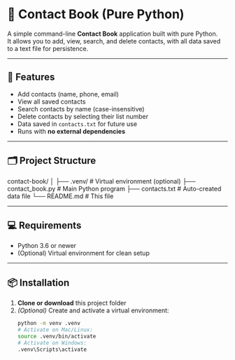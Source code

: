 # 📒 Contact Book (Pure Python)

A simple command-line **Contact Book** application built with pure Python.  
It allows you to add, view, search, and delete contacts, with all data saved to a text file for persistence.

---

## 🚀 Features
- Add contacts (name, phone, email)
- View all saved contacts
- Search contacts by name (case-insensitive)
- Delete contacts by selecting their list number
- Data saved in `contacts.txt` for future use
- Runs with **no external dependencies**

---

## 🗂 Project Structure
contact-book/
│
├── .venv/ # Virtual environment (optional)
├── contact_book.py # Main Python program
├── contacts.txt # Auto-created data file
└── README.md # This file

---

## 💻 Requirements
- Python 3.6 or newer
- (Optional) Virtual environment for clean setup

---

## 📦 Installation
1. **Clone or download** this project folder  
2. *(Optional)* Create and activate a virtual environment:
   ```bash
   python -m venv .venv
   # Activate on Mac/Linux:
   source .venv/bin/activate
   # Activate on Windows:
   .venv\Scripts\activate
